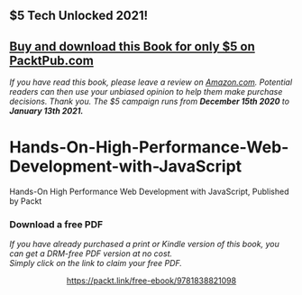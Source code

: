 


## $5 Tech Unlocked 2021!
[Buy and download this Book for only $5 on PacktPub.com](https://www.packtpub.com/product/hands-on-javascript-high-performance/9781838821098)
-----
*If you have read this book, please leave a review on [Amazon.com](https://www.amazon.com/gp/product/1838821090).     Potential readers can then use your unbiased opinion to help them make purchase decisions. Thank you. The $5 campaign         runs from __December 15th 2020__ to __January 13th 2021.__*

# Hands-On-High-Performance-Web-Development-with-JavaScript
Hands-On High Performance Web Development with JavaScript, Published by Packt 
### Download a free PDF

 <i>If you have already purchased a print or Kindle version of this book, you can get a DRM-free PDF version at no cost.<br>Simply click on the link to claim your free PDF.</i>
<p align="center"> <a href="https://packt.link/free-ebook/9781838821098">https://packt.link/free-ebook/9781838821098 </a> </p>